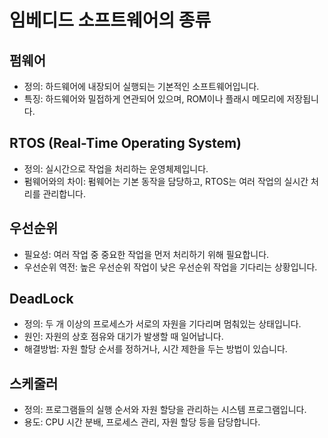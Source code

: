 # 임베디드 소프트웨어의 종류

## 펌웨어
- 정의: 하드웨어에 내장되어 실행되는 기본적인 소프트웨어입니다.
- 특징: 하드웨어와 밀접하게 연관되어 있으며, ROM이나 플래시 메모리에 저장됩니다.

## RTOS (Real-Time Operating System)
- 정의: 실시간으로 작업을 처리하는 운영체제입니다.
- 펌웨어와의 차이: 펌웨어는 기본 동작을 담당하고, RTOS는 여러 작업의 실시간 처리를 관리합니다.

## 우선순위
- 필요성: 여러 작업 중 중요한 작업을 먼저 처리하기 위해 필요합니다.
- 우선순위 역전: 높은 우선순위 작업이 낮은 우선순위 작업을 기다리는 상황입니다.

## DeadLock
- 정의: 두 개 이상의 프로세스가 서로의 자원을 기다리며 멈춰있는 상태입니다.
- 원인: 자원의 상호 점유와 대기가 발생할 때 일어납니다.
- 해결방법: 자원 할당 순서를 정하거나, 시간 제한을 두는 방법이 있습니다.

## 스케줄러
- 정의: 프로그램들의 실행 순서와 자원 할당을 관리하는 시스템 프로그램입니다.
- 용도: CPU 시간 분배, 프로세스 관리, 자원 할당 등을 담당합니다.
